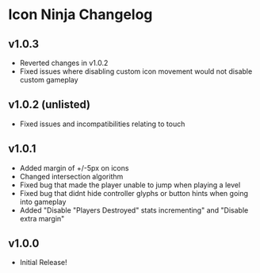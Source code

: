 # Icon Ninja Changelog
## v1.0.3
- Reverted changes in v1.0.2
- Fixed issues where disabling custom icon movement would not disable custom gameplay
## v1.0.2 (unlisted)
- Fixed issues and incompatibilities relating to touch
## v1.0.1
- Added margin of +/-5px on icons
- Changed intersection algorithm
- Fixed bug that made the player unable to jump when playing a level
- Fixed bug that didnt hide controller glyphs or button hints when going into gameplay
- Added "Disable "Players Destroyed" stats incrementing" and "Disable extra margin"
## v1.0.0
- Initial Release!
